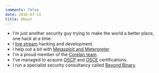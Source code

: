 ```yaml
---
comments: false
date: 2016-07-11
title: About
---
```


* I'm just another security guy trying to make the world a better place, one hack at a time.
* I [live stream](/streaming) hacking and development.
* I help out a bit with [Metasploit and Meterpreter](https://github.com/rapid7/metasploit-framework).
* I'm a proud member of the [Corelan team](https://www.corelan.be).
* I've managed to acquire [OSCP](https://www.offensive-security.com/information-security-certifications/oscp-offensive-security-certified-professional/) and [OSCE](https://www.offensive-security.com/information-security-certifications/osce-offensive-security-certified-expert/) certifications.
* I run a specialist security consultancy called [Beyond Binary](https://beyondbinary.io/).
